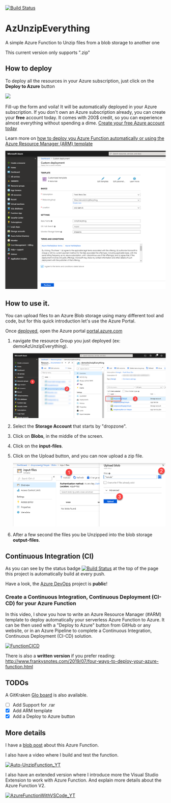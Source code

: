 [![Build Status](https://dev.azure.com/cloud5mins/AzUnzipEverything/_apis/build/status/FBoucher.AzUnzipEverything?branchName=master)](https://dev.azure.com/cloud5mins/AzUnzipEverything/_build/latest?definitionId=23&branchName=master)

# AzUnzipEverything

A simple Azure Function to Unzip files from a blob storage to another one

This current version only supports ".zip"

## How to deploy

To deploy all the resources in your Azure subscription, just click on the **Deploy to Azure** button

<a href="https://portal.azure.com/#create/Microsoft.Template/uri/https%3A%2F%2Fraw.githubusercontent.com%2FFBoucher%2FAzUnzipEverything%2Fmaster%2Fdeployment%2FdeployAzure.json?WT.mc_id=cloud5mins-github-frbouche" target="_blank"><img src="https://azuredeploy.net/deploybutton.png"/></a>

Fill-up the form and voila! It will be automatically deployed in your Azure subscription. If you don't own an Azure subscription already, you can create your **free** account today. It comes with 200$ credit, so you can experience almost everything without spending a dime. 
[Create your free Azure account today](https://azure.microsoft.com/en-us/free?WT.mc_id=tohack-github-frbouche)

Learn more on [how to deploy you Azure Function automatically or using the Azure Resource Manager (ARM) template](https://docs.microsoft.com/en-us/azure/azure-functions/functions-infrastructure-as-code?WT.mc_id=cloud5mins-github-frbouche)

![CreationForm][CreationForm]

## How to use it.

You can upload files to an Azure Blob storage using many different tool and code, but for this quick introduction let's use the Azure Portal.

Once [deployed](https://github.com/FBoucher/AzUnzipEverything#how-to-deploy), open the Azure portal [portal.azure.com](https://portal.azure.com?WT.mc_id=cloud5mins-youtube-frbouche)

1. navigate the resource Group you just deployed (ex: demoAzUnzipEverything).

    ![resourceGroup][resourceGroup]

1. Select the **Storage Account** that starts by "dropzone".
1. Click on **Blobs**, in the middle of the screen.
1. Click on the **input-files**. 
1. Click on the Upload button, and you can now upload a zip file.

    ![uploadFile][uploadFile]

1. After a few second the files you be Unzipped into the blob storage **output-files**.


## Continuous Integration (CI)

As you can see by the status badge [![Build Status](https://dev.azure.com/cloud5mins/AzUnzipEverything/_apis/build/status/FBoucher.AzUnzipEverything?branchName=master)](https://dev.azure.com/cloud5mins/AzUnzipEverything/_build/latest?definitionId=23&branchName=master) at the top of the page this project is automatically build at every push. 

Have a look, the [Azure DevOps](https://dev.azure.com/cloud5mins/AzUnzipEverything/) project is **public**! 


### Create a Continuous Integration, Continuous Deployment (CI-CD) for your Azure Function

In this video, I show you how to write an Azure Resource Manager (#ARM) template to deploy automatically your serverless Azure Function to Azure. It can be then used with a "Deploy to Azure" button from GitHub or any website, or in an Azure Pipeline to complete a Continuous Integration, Continuous Deployment (CI-CD) solution.

[![FunctionCICD][FunctionCICD]](https://www.youtube.com/watch?v=GRztpy337kU)


There is also a **written version** if you prefer reading: http://www.frankysnotes.com/2019/07/four-ways-to-deploy-your-azure-function.html



## TODOs

A GitKraken [Glo board](https://app.gitkraken.com/glo/board/XRYx_9FgZwAVbri7) is also available.

- [ ] Add Support for .rar
- [X] Add ARM template
- [X] Add a Deploy to Azure button

## More details

I have a [blob post](https://www.frankysnotes.com/2019/02/how-to-unzip-automatically-your-files.html) about this Azure Function. 

I also have a video where I build and test the function.

[![Auto-UnzipFunction_YT][Auto-UnzipFunction_YT]](https://www.youtube.com/watch?v=GRztpy337kU)
  

I also have an extended version where I introduce more the Visual Studio Extension to work with Azure Function. And explain more details about the Azure Function V2.

[![AzureFunctionWithVSCode_YT][AzureFunctionWithVSCode_YT]](https://www.youtube.com/watch?v=t9PvXWEzU-o)




[CreationForm]: /medias/CreationForm.png "Creation Form"
[resourceGroup]: /medias/resourceGroup.png "Select the ResourceGroup"
[uploadFile]: /medias/uploadFile.png "Upload Zip file"
[FunctionCICD]: /medias/AzureFunctionCICD_YT.png "YouTube thumbnail"
[Auto-UnzipFunction_YT]: /medias/Auto-UnzipFunction_YT.png "YouTube thumbnail"
[AzureFunctionWithVSCode_YT]: /medias/AzureFunctionWithVSCode_YT.png "YouTube thumbnail"